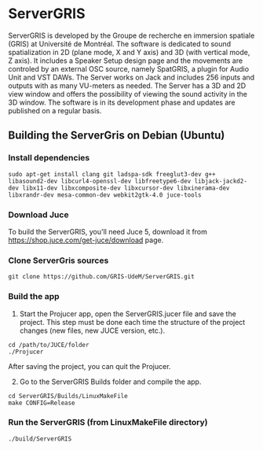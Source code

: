 # ServerGRIS
ServerGRIS is developed by the Groupe de recherche en immersion spatiale (GRIS) at Université de Montréal. The software is dedicated to sound spatialization in 2D (plane mode, X and Y axis) and 3D (with vertical mode, Z axis). It includes a Speaker Setup design page and the movements are controled by an external OSC source, namely SpatGRIS, a plugin for Audio Unit and VST DAWs. 
The Server works on Jack and includes 256 inputs and outputs with as many VU-meters as needed.
The Server has a 3D and 2D view window and offers the possibility of viewing the sound activity in the 3D window.
The software is in its development phase and updates are published on a regular basis.

## Building the ServerGris on Debian (Ubuntu)

### Install dependencies

```
sudo apt-get install clang git ladspa-sdk freeglut3-dev g++ libasound2-dev libcurl4-openssl-dev libfreetype6-dev libjack-jackd2-dev libx11-dev libxcomposite-dev libxcursor-dev libxinerama-dev libxrandr-dev mesa-common-dev webkit2gtk-4.0 juce-tools
```

### Download Juce

To build the ServerGRIS, you'll need Juce 5, download it from https://shop.juce.com/get-juce/download page.

### Clone ServerGris sources

```
git clone https://github.com/GRIS-UdeM/ServerGRIS.git
```

### Build the app

1. Start the Projucer app, open the ServerGRIS.jucer file and save the project. This step must be done each time the structure of the project changes (new files, new JUCE version, etc.).

```
cd /path/to/JUCE/folder
./Projucer
```

After saving the project, you can quit the Projucer.

2. Go to the ServerGRIS Builds folder and compile the app.

```
cd ServerGRIS/Builds/LinuxMakeFile
make CONFIG=Release
```

### Run the ServerGRIS (from LinuxMakeFile directory)

```
./build/ServerGRIS
```
